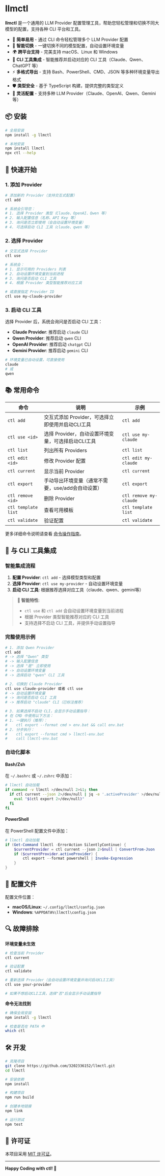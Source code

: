 # llmctl

**llmctl** 是一个通用的 LLM Provider 配置管理工具，帮助您轻松管理和切换不同大模型的配置，支持各种 CLI 平台和工具。

- 🎯 **简单易用** - 通过 CLI 命令轻松管理多个 LLM Provider 配置
- 🔄 **智能切换** - 一键切换不同的模型配置，自动设置环境变量
- 🌍 **跨平台支持** - 完美支持 macOS、Linux 和 Windows
- 🚀 **CLI 工具集成** - 智能推荐并启动对应的 CLI 工具（Claude、Qwen、ChatGPT 等）
- ⚡ **多格式导出** - 支持 Bash、PowerShell、CMD、JSON 等多种环境变量导出格式
- 🛡️ **类型安全** - 基于 TypeScript 构建，提供完整的类型定义
- 🔧 **灵活配置** - 支持多种 LLM Provider（Claude、OpenAI、Qwen、Gemini 等）

## 📦 安装

```bash
# 全局安装
npm install -g llmctl

# 本地安装
npm install llmctl
npx ctl --help
```

## 🚀 快速开始

### 1. 添加 Provider

```bash
# 添加新的 Provider（支持交互式配置）
ctl add

# 系统会引导您：
# 1. 选择 Provider 类型（Claude、OpenAI、Qwen 等）
# 2. 输入配置信息（名称、API Key 等）
# 3. 询问是否立即使用（会自动设置环境变量）
# 4. 可选择启动 CLI 工具（claude、qwen 等）
```

### 2. 选择 Provider

```bash
# 交互式选择 Provider
ctl use

# 系统会：
# 1. 显示可用的 Providers 列表
# 2. 自动设置环境变量到当前进程
# 3. 询问是否启动 CLI 工具
# 4. 根据 Provider 类型智能推荐对应工具

# 或直接指定 Provider ID
ctl use my-claude-provider
```

### 3. 启动 CLI 工具

选择 Provider 后，系统会询问是否启动 CLI 工具：

- **Claude Provider**: 推荐启动 `claude` CLI
- **Qwen Provider**: 推荐启动 `qwen` CLI
- **OpenAI Provider**: 推荐启动 `chatgpt` CLI
- **Gemini Provider**: 推荐启动 `gemini` CLI

```bash
# 环境变量已自动设置，可直接使用
claude
# 或
qwen
```

## 📚 常用命令

| 命令 | 说明 | 示例 |
|------|------|------|
| `ctl add` | 交互式添加 Provider，可选择立即使用并启动CLI工具 | `ctl add` |
| `ctl use <id>` | 选择 Provider，自动设置环境变量，可选择启动CLI工具 | `ctl use my-claude` |
| `ctl list` | 列出所有 Providers | `ctl list` |
| `ctl edit <id>` | 修改 Provider 配置 | `ctl edit my-claude` |
| `ctl current` | 显示当前 Provider | `ctl current` |
| `ctl export` | 手动导出环境变量（通常不需要，use/add会自动设置） | `ctl export` |
| `ctl remove <id>` | 删除 Provider | `ctl remove my-claude` |
| `ctl template list` | 查看可用模板 | `ctl template list` |
| `ctl validate` | 验证配置 | `ctl validate` |

更多详细命令说明请查看 [命令操作指南](COMMANDS.md)。

## 🔧 与 CLI 工具集成

### 智能集成流程

1. **配置 Provider**: `ctl add` - 选择模型类型和配置
2. **选择 Provider**: `ctl use my-provider` - 自动设置环境变量
3. **启动 CLI 工具**: 根据推荐选择对应工具（claude、qwen、gemini等）

> **🎯 智能特性**:
> - `ctl use` 和 `ctl add` 会自动设置环境变量到当前进程
> - 根据 Provider 类型智能推荐对应的 CLI 工具
> - 支持选择不启动 CLI 工具，并提供手动设置指导

### 完整使用示例

```bash
# 1. 添加 Qwen Provider
ctl add
# -> 选择 "Qwen" 类型
# -> 输入配置信息
# -> 选择 "是" 立即使用
# -> 自动设置环境变量
# -> 选择启动 "qwen" CLI 工具

# 2. 切换到 Claude Provider
ctl use claude-provider 或者 ctl use
# -> 自动设置环境变量
# -> 询问是否启动 CLI 工具
# -> 推荐启动 "claude" CLI（已标注推荐）

# 3. 如果选择不启动 CLI，会显示手动设置指导：
# 在 CMD 中使用以下方法：
# 1. 一键执行（推荐）：
#    ctl export --format cmd > env.bat && call env.bat
# 2. 分步执行：
#    ctl export --format cmd > llmctl-env.bat
#    call llmctl-env.bat
```

### 自动化脚本

#### Bash/Zsh

在 `~/.bashrc` 或 `~/.zshrc` 中添加：

```bash
# llmctl 自动加载
if command -v llmctl >/dev/null 2>&1; then
  if ctl current --json 2>/dev/null | jq -e '.activeProvider' >/dev/null; then
    eval "$(ctl export 2>/dev/null)"
  fi
fi
```

#### PowerShell

在 PowerShell 配置文件中添加：

```powershell
# llmctl 自动加载
if (Get-Command llmctl -ErrorAction SilentlyContinue) {
    $currentProvider = ctl current --json 2>$null | ConvertFrom-Json
    if ($currentProvider.activeProvider) {
        ctl export --format powershell | Invoke-Expression
    }
}
```

## 📁 配置文件

配置文件位置：
- **macOS/Linux**: `~/.config/llmctl/config.json`
- **Windows**: `%APPDATA%\llmctl\config.json`

## 🔍 故障排除

**环境变量未生效**
```bash
# 检查当前 Provider
ctl current

# 验证配置
ctl validate

# 重新选择 Provider（会自动设置环境变量并询问启动CLI工具）
ctl use your-provider

# 如果不想启动CLI工具，选择"否"后会显示手动设置指导
```

**命令无法找到**
```bash
# 确保全局安装
npm install -g llmctl

# 检查是否在 PATH 中
which ctl
```

## 🛠️ 开发

```bash
# 克隆项目
git clone https://github.com/3202336152/llmctl.git
cd llmctl

# 安装依赖
npm install

# 构建项目
npm run build

# 创建本地链接
npm link

# 运行测试
npm test
```

## 📄 许可证

本项目采用 [MIT 许可证](LICENSE)。

---

**Happy Coding with ctl! 🚀**